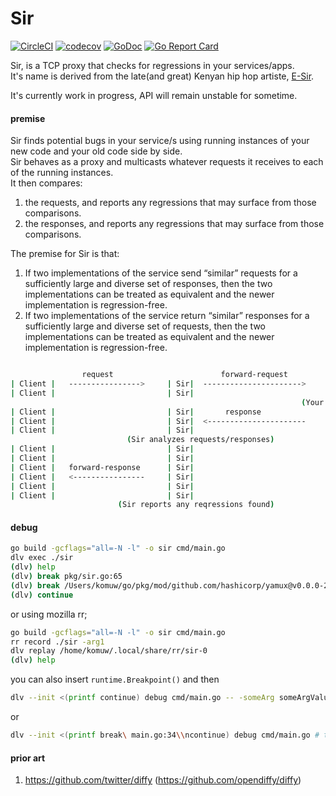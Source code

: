 # Sir            

[![CircleCI](https://circleci.com/gh/komuw/sir.svg?style=svg)](https://circleci.com/gh/komuw/sir)
[![codecov](https://codecov.io/gh/komuw/sir/branch/master/graph/badge.svg)](https://codecov.io/gh/komuw/sir)
[![GoDoc](https://godoc.org/github.com/komuw/sir?status.svg)](https://godoc.org/github.com/komuw/sir)
[![Go Report Card](https://goreportcard.com/badge/github.com/komuw/Sir)](https://goreportcard.com/report/github.com/komuw/sir)          


Sir, is a TCP proxy that checks for regressions in your services/apps.               
It's name is derived from the late(and great) Kenyan hip hop artiste, [E-Sir](https://en.wikipedia.org/wiki/E-Sir). 


It's currently work in progress, API will remain unstable for sometime.        


#### premise
Sir finds potential bugs in your service/s using running instances of your new code and your old code side by side.          
Sir behaves as a proxy and multicasts whatever requests it receives to each of the running instances.             
It then compares:     
1. the requests, and reports any regressions that may surface from those comparisons.       
2. the responses, and reports any regressions that may surface from those comparisons.        

The premise for Sir is that:    
1. If two implementations of the service send “similar” requests for a sufficiently large and diverse set of responses, then the two implementations can be treated as equivalent and the newer implementation is regression-free.       
2. If two implementations of the service return “similar” responses for a sufficiently large and diverse set of requests, then the two implementations can be treated as equivalent and the newer implementation is regression-free.        

```sh

                request                        forward-request
| Client |   ---------------->     | Sir|  ---------------------->    | Your App |
| Client |                         | Sir|                             | Your App |
                                                                 (Your app processes request)
| Client |                         | Sir|       response              | Your App |
| Client |                         | Sir|  <----------------------    | Your App |
| Client |                         | Sir|                             | Your App |
                          (Sir analyzes requests/responses)
| Client |                         | Sir|                             | Your App |
| Client |                         | Sir|                             | Your App |
| Client |   forward-response      | Sir|                             | Your App |
| Client |   <----------------     | Sir|                             | Your App |
| Client |                         | Sir|                             | Your App |
| Client |                         | Sir|                             | Your App |
                        (Sir reports any reqressions found)
```      


#### debug
```bash
go build -gcflags="all=-N -l" -o sir cmd/main.go      
dlv exec ./sir      
(dlv) help      
(dlv) break pkg/sir.go:65
(dlv) break /Users/komuw/go/pkg/mod/github.com/hashicorp/yamux@v0.0.0-20181012175058-2f1d1f20f75d/session.go:212  
(dlv) continue
```
or using mozilla rr;  
```bash
go build -gcflags="all=-N -l" -o sir cmd/main.go
rr record ./sir -arg1
dlv replay /home/komuw/.local/share/rr/sir-0
(dlv) help
```
you can also insert `runtime.Breakpoint()` and then
```bash
dlv --init <(printf continue) debug cmd/main.go -- -someArg someArgValue # this one will auto-continue so that you just find yourself at the breakpoint
```
or
```bash
dlv --init <(printf break\ main.go:34\\ncontinue) debug cmd/main.go # this will set breakpoint and auto-ontinue
```

#### prior art
1. https://github.com/twitter/diffy (https://github.com/opendiffy/diffy)     


